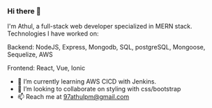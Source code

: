 ### Hi there 👋
I'm Athul, a full-stack web developer specialized in MERN stack.
Technologies I have worked on:

Backend:
NodeJS, Express, Mongodb, SQL, postgreSQL, Mongoose, Sequelize, AWS

Frontend:
React, Vue, Ionic

<!--
**AthulPM97/AthulPM97** is a ✨ _special_ ✨ repository because its `README.md` (this file) appears on your GitHub profile.
-->

- 🌱 I’m currently learning AWS CICD with Jenkins.
- 👯 I’m looking to collaborate on styling with css/bootstrap
- 📫 Reach me at 97athulpm@gmail.com

